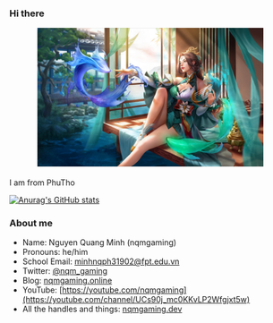 ### Hi there <p align="center"><a href="https://anuraghazra.github.io"><img width="80%" alt="Hello, I'm Minh. Welcome to my Github profile " src="./assets/hi.jpeg" /></a></p>

I am from PhuTho

<!--
**nqmgaming/nqmgaming** is a ✨ _special_ ✨ repository because its `README.md` (this file) appears on your GitHub profile.

Here are some ideas to get you started:

- 🔭 I’m currently working on ...
- 🌱 I’m currently learning ...
- 👯 I’m looking to collaborate on ...
- 🤔 I’m looking for help with ...
- 💬 Ask me about ...
- 📫 How to reach me: ...
- 😄 Pronouns: ...
- ⚡ Fun fact: ...
-->
[![Anurag's GitHub stats](https://github-readme-stats.vercel.app/api?username=nqmgaming)](https://github.com/anuraghazra/github-readme-stats)
### About me
- Name: Nguyen Quang Minh (nqmgaming)
- Pronouns: he/him
- School Email: minhnqph31902@fpt.edu.vn
- Twitter: [@nqm_gaming](https://www.twitter.com/nqm_gaming)
- Blog: [nqmgaming.online](https://wwww.nqmgaming.online)
- YouTube: [https://youtube.com/nqmgaming](https://youtube.com/channel/UCs90j_mc0KKvLP2Wfgjxt5w)
- All the handles and things: [nqmgaming.dev](https:/wwww.nqmgaming.dev)
